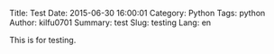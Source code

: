 Title: Test
Date: 2015-06-30 16:00:01
Category: Python
Tags: python
Author: kilfu0701
Summary: test
Slug: testing
Lang: en

This is for testing.
